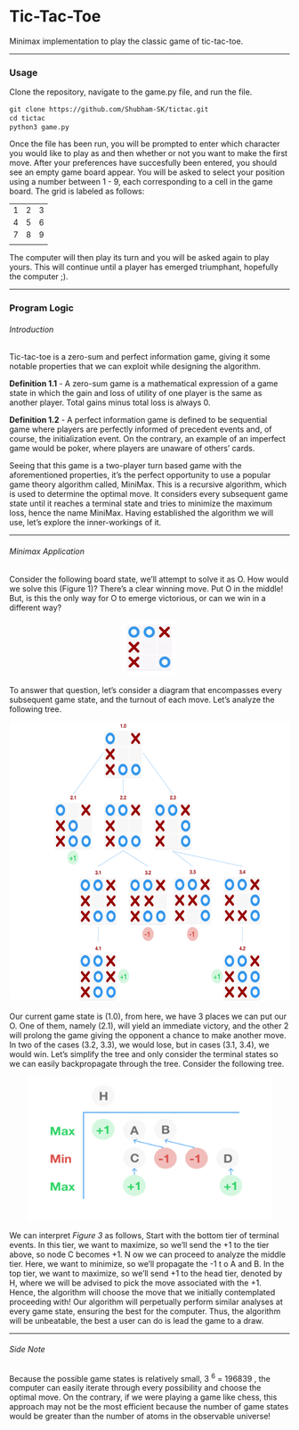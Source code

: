 # Tic-Tac-Toe
Minimax implementation to play the classic game of tic-tac-toe.
___
### Usage
Clone the repository, navigate to the game.py file, and run the file.

```
git clone https://github.com/Shubham-SK/tictac.git
cd tictac
python3 game.py
```

Once the file has been run, you will be prompted to enter which character you would like to play as and then whether or not you want to make the first move. After your preferences have succesfully been entered, you should see an empty game board appear. You will be asked to select your position using a number between 1 - 9, each corresponding to a cell in the game board. The grid is labeled as follows:

|   |   |   |
| - | - | - |
| 1 | 2 | 3 |
| 4 | 5 | 6 |
| 7 | 8 | 9 |
|   |   |   |

The computer will then play its turn and you will be asked again to play yours. This will continue until a player has emerged triumphant, hopefully the computer ;). 
___
### Program Logic

###### Introduction
Tic-tac-toe is a zero-sum and perfect information game, giving it some notable properties that we can exploit while designing the algorithm.

**Definition 1.1**​ ​- A zero-sum game is a mathematical expression of a game state in which the gain and loss of utility of one player is the same as another player. Total gains minus total loss is always 0.

**Definition 1.2**​ ​- A perfect information game is defined to be sequential game where players are perfectly informed of precedent events and, of course, the initialization event. On the contrary, an example of an imperfect game would be poker, where players are unaware of others’ cards.

Seeing that this game is a two-player turn based game with the aforementioned properties, it’s the perfect opportunity to use a popular game theory algorithm called, MiniMax. This is a recursive algorithm, which is used to determine the optimal move. It considers every subsequent game state until it reaches a terminal state and tries to minimize the maximum loss, hence the name MiniMax. Having established the algorithm we will use, let’s explore the inner-workings of it.
___
###### Minimax Application

Consider the following board state, we’ll attempt to solve it as O.
How would we solve this (​Figure 1​)? There’s a clear winning move. Put O in the middle! But, is this the only way for O to emerge victorious, or can we win in a different way? 

<p align = "center">
<img style = "text-align: center" src="/assets/fig1.png" alt="Figure 1: Made with Adobe Illustrator" width="100" height="100"/>
</p>

To answer that question, let’s consider a diagram that encompasses every subsequent game state, and the turnout of each move. Let’s analyze the following tree.

<p align = "center">
<img style = "text-align: center" src="/assets/fig2.png" alt="Figure 2: Made with Adobe Illustrator" width="625" height="503"/>
 </p>
   
Our current game state is (​1.0​), from here, we have 3 places we can put our O. One of them, namely (​2.1​), will yield an immediate victory, and the other 2 will prolong the game giving the opponent a chance to make another move. In two of the cases (​3.2​,​ 3.3​), we would lose, but in cases (​3.1​,​ 3.4​), we would win.
Let’s simplify the tree and only consider the terminal states so we can easily backpropagate through the tree. Consider the following tree.

<p align = "center">
<img style = "text-align: center" src="/assets/fig3.png" alt="Figure 3: Made with Adobe Illustrator" width="440" height="260"/>
</p>

We can interpret *Figure 3* as follows,
Start with the bottom tier of terminal events. In this tier, we want to maximize, so we’ll send the ​+1​ to the tier above, so node ​C​ becomes ​+1​.​ N​ ow we can proceed to analyze the middle tier. Here, we want to minimize, so we’ll propagate the ​-1​ t​ o ​A​ and ​B​. In the top tier, we want to maximize, so we’ll send ​+1 ​to the head tier, denoted by ​H​, where we will be advised to pick the move associated with the ​+1​.
Hence, the algorithm will choose the move that we initially contemplated proceeding with! Our algorithm will perpetually perform similar analyses at every game state, ensuring the best for the computer. Thus, the algorithm will be unbeatable, the best a user can do is lead the game to a draw.
___
###### Side Note
Because the possible game states is relatively small, 3 <sup>6</sup> = 196839 , the computer can easily iterate through every possibility and choose the optimal move. On the contrary, if we were playing a game like chess, this approach may not be the most efficient because the number of game states would be greater than the number of atoms in the observable universe!
